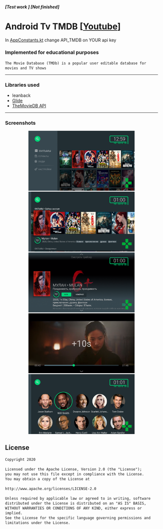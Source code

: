 ##### [Test work ] [Not finished]
# Android Tv TMDB [[Youtube](https://youtu.be/lTzTNSlhPcU)]

In [AppConstants.kt](https://github.com/Tiarait/Android_Tv_TMDB/blob/master/tv/src/main/java/online/noxilab/tmdb/AppConstants.kt) change API_TMDB on YOUR api key

### Implemented for educational purposes
 
    The Movie Database (TMDb) is a popular user editable database for movies and TV shows
    


---
### Libraries used
* leanback
* [Glide](https://github.com/bumptech/glide)
* [TheMovieDB API](https://github.com/holgerbrandl/themoviedbapi)

---

### Screenshots
<p align="center">
  <img src="https://github.com/Tiarait/Android_Tv_TMDB/blob/master/screenshots/tv1.png" width="350" title="hover text">
  <img src="https://github.com/Tiarait/Android_Tv_TMDB/blob/master/screenshots/tv2.png" width="350" title="hover text">
  <img src="https://github.com/Tiarait/Android_Tv_TMDB/blob/master/screenshots/tv3.png" width="350" title="hover text">
  <img src="https://github.com/Tiarait/Android_Tv_TMDB/blob/master/screenshots/tv4.png" width="350" title="hover text">
  <img src="https://github.com/Tiarait/Android_Tv_TMDB/blob/master/screenshots/tv5.png" width="350" title="hover text">
</p>

## License 
 
    Copyright 2020

    Licensed under the Apache License, Version 2.0 (the "License");
    you may not use this file except in compliance with the License.
    You may obtain a copy of the License at
    
    http://www.apache.org/licenses/LICENSE-2.0
    
    Unless required by applicable law or agreed to in writing, software
    distributed under the License is distributed on an "AS IS" BASIS,
    WITHOUT WARRANTIES OR CONDITIONS OF ANY KIND, either express or implied.
    See the License for the specific language governing permissions and
    limitations under the License.
